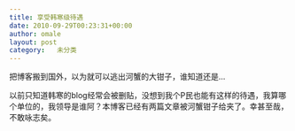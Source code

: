 ```yaml
---
title: 享受韩寒级待遇
date: 2010-09-29T00:23:31+00:00
author: omale
layout: post
category:   未分类
---
```

把博客搬到国外，以为就可以逃出河蟹的大钳子，谁知道还是&#8230;

以前只知道韩寒的blog经常会被删贴，没想到我个P民也能有这样的待遇，我算哪个单位的，我领导是谁阿？本博客已经有两篇文章被河蟹钳子给夹了。幸甚至哉，不敢咏志矣。